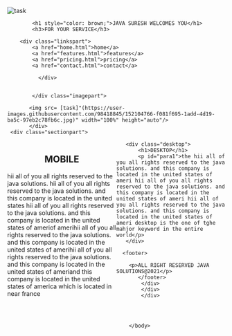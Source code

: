 ![task](https://user-images.githubusercontent.com/98418845/152104766-f081f695-1add-4d19-ba5c-97eb2c78fb6c.jpg)

<html>
<head>
<title>template1</title>

</head>
<body>
  <style>
.linkspart a {
    text-decoration: none;
    float: right;
    width: 10%;
    display: inline-block;
    margin-bottom: 23px;
    padding: 11px 6px;
}
.mob {
    width: 50%;
    float: left;
    
} 
.headerpart h1 {
    text-align: center;
}

.headerpart h3 {
    text-align: center;
}

.imagepart {
    width: 100px;
}

h1{
    text-align: center;
}

/* .mob{
    width:30%;
    height: 100%;
    text-align: center
    color:blue;
}
.desktop
{
    width:30%;
    height: 100%;
} */
p#para{
    color: blue;
    text-align: center;
}
p#para1{
    color: red;
    text-align: center;
}
footer p{
    background-color: yellow;
    text-align: center;
}
footer{
    width: 100%;
    float: left;
}

  </style> 

<div class="page">
    <div class="headerpart">
      
            <h1 style="color: brown;">JAVA SURESH WELCOMES YOU</h1>
            <h3>FOR YOUR SERVICE</h3>
        
        <div class="linkspart">
            <a href="home.html">home</a>
            <a href="features.html">features</a>
            <a href="pricing.html">pricing</a>
            <a href="contact.html">contact</a> 
            
              </div>
              

            </div class="imagepart">
        
           <img src= [task]"(https://user-images.githubusercontent.com/98418845/152104766-f081f695-1add-4d19-ba5c-97eb2c78fb6c.jpg)" width="100%" height="auto"/>
           </div>
     <div class="sectionpart">
 <section>
       <div class="mob">
           <h1>MOBILE</h1>
           <p id="para">hii all of you all rights reserved to the java solutions. hii all of you all rights reserved to the java solutions. and this company is located in the united states hii all of you all rights reserved to the java solutions. and this company is located in the united states of ameriof amerihii all of you all rights reserved to the java solutions. and this company is located in the united states of amerihii all of you all rights reserved to the java solutions. and this company is located in the united states of ameriand this company is located in the united states of america which is located in near france </p></ul>
      </div>

       <div class="desktop">
           <h1>DESKTOP</h1>
           <p id="para1">the hii all of you all rights reserved to the java solutions. and this company is located in the united states of ameri hii all of you all rights reserved to the java solutions. and this company is located in the united states of ameri hii all of you all rights reserved to the java solutions. and this company is located in the united states of ameri desktop is the one of tghe mahjor keyword in the entire world</p>
       </div>

</section>   

      <footer>
          
        <p>ALL RIGHT RESERVED JAVA SOLUTIONS@2021</p>
           </footer> 
            </div>
            </div>
            </div>


        

        </body>
</html>

